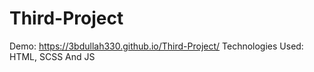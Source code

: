 # Third-Project
Demo: https://3bdullah330.github.io/Third-Project/
Technologies Used: HTML, SCSS And JS
